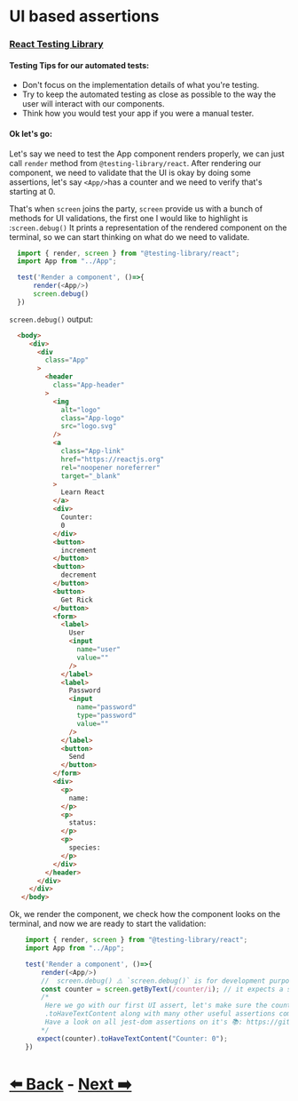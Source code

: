 # UI based assertions


### [React Testing Library](https://testing-library.com/)

#### Testing Tips for our automated tests:
  - Don't focus on the implementation details of what you're testing. 
  - Try to keep the automated testing as close as possible to the way the user will interact with our components.
  - Think how you would test your app if you were a manual tester.


#### Ok let's go:
   Let's say we need to test the App component renders properly, we can just call `render` method from `@testing-library/react`.
   After rendering our component, we need to validate that the UI is okay by doing some assertions, let's say `<App/>`has a counter and we need to verify that's starting at 0.

   That's when `screen` joins the party, `screen` provide us with a bunch of methods for UI validations, the first one I would like to highlight is :`screen.debug()` It prints a representation of the rendered component on the terminal, so we can start thinking on what do we need to validate. 

  ```js
    import { render, screen } from "@testing-library/react";
    import App from "../App";

    test('Render a component', ()=>{
        render(<App/>)
        screen.debug()
    })
   ```
   `screen.debug()` output:
   ```html 
     <body>
        <div>
          <div
            class="App"
          >
            <header
              class="App-header"
            >
              <img
                alt="logo"
                class="App-logo"
                src="logo.svg"
              />
              <a
                class="App-link"
                href="https://reactjs.org"
                rel="noopener noreferrer"
                target="_blank"
              >
                Learn React
              </a>
              <div>
                Counter: 
                0
              </div>
              <button>
                increment
              </button>
              <button>
                decrement
              </button>
              <button>
                Get Rick
              </button>
              <form>
                <label>
                  User
                  <input
                    name="user"
                    value=""
                  />
                </label>
                <label>
                  Password
                  <input
                    name="password"
                    type="password"
                    value=""
                  />
                </label>
                <button>
                  Send
                </button>
              </form>
              <div>
                <p>
                  name: 
                </p>
                <p>
                  status: 
                </p>
                <p>
                  species: 
                </p>
              </div>
            </header>
          </div>
        </div>
      </body>
   ```

   Ok, we render the component, we check how the component looks on the terminal, and now we are ready to start the validation:
  ```js
      import { render, screen } from "@testing-library/react";
      import App from "../App";

      test('Render a component', ()=>{
          render(<App/>)
          //  screen.debug() ⚠️ `screen.debug()` is for development purposes only so you should remove it when you are done.
          const counter = screen.getByText(/counter/i); // it expects a string or Regex to get the element.
          /*
           Here we go with our first UI assert, let's make sure the counter starts at `0`
           .toHaveTextContent along with many other useful assertions comes from `jest-dom`
           Have a look on all jest-dom assertions on it's 📚: https://github.com/testing-library/jest-dom#table-of-contents
          */
         expect(counter).toHaveTextContent("Counter: 0");
      })
  ```
# [⬅️ Back](jest-elevator-pitch.md) - [Next ➡️](userEvent.md)
